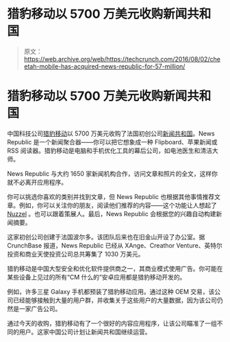 # 猎豹移动以 5700 万美元收购新闻共和国 

> 原文：<https://web.archive.org/web/https://techcrunch.com/2016/08/02/cheetah-mobile-has-acquired-news-republic-for-57-million/>

# 猎豹移动以 5700 万美元收购新闻共和国

中国科技公司[猎豹移动](https://web.archive.org/web/20221205185254/http://www.cmcm.com/)以 5700 万美元收购了法国初创公司[新闻共和国](https://web.archive.org/web/20221205185254/http://www.news-republic.com/)。News Republic 是一个新闻聚合器——你可以把它想象成一种 Flipboard、苹果新闻或 RSS 阅读器。猎豹移动是电脑和手机优化工具的幕后公司，如电池医生和清洁大师。

News Republic 与大约 1650 家新闻机构合作，访问文章和照片的全文，这样你就不必离开应用程序。

你可以挑选你喜欢的类别并找到文章，但 News Republic 也根据其他事情推荐文章。例如，你可以关注你的朋友，阅读他们推荐的内容——这个功能让人想起了 [Nuzzel](https://web.archive.org/web/20221205185254/http://nuzzel.com/) 。也可以跟着策展人。最后，News Republic 会根据您的兴趣自动构建新闻摘要。

这家初创公司创建于法国波尔多。该团队后来也在旧金山开设了办公室。据 CrunchBase 报道，News Republic 已经从 XAnge、Creathor Venture、英特尔投资和商业天使投资公司总共筹集了 1030 万美元。

猎豹移动是中国大型安全和优化软件提供商之一，其商业模式使用广告。你可能在某些设备上见过的所有“CM 什么的”安卓应用都是猎豹移动开发的。

例如，许多三星 Galaxy 手机都预装了猎豹移动应用。通过这种 OEM 交易，该公司已经能够接触到大量的用户群，并收集关于这些用户的大量数据，因为该公司仍然是一家广告公司。

通过今天的收购，猎豹移动有了一个很好的内容应用程序，让该公司瞄准了一组不同的用户。这家中国公司计划让新闻共和国继续运营。